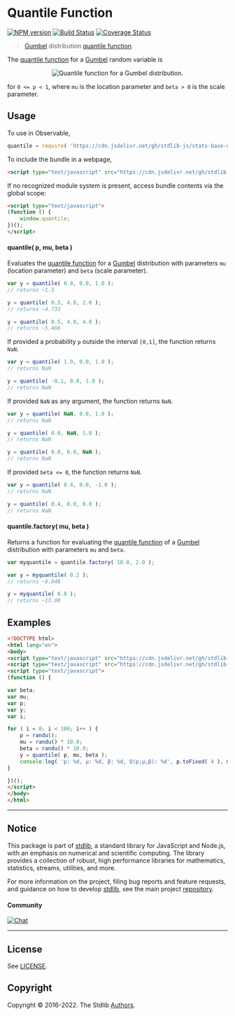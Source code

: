 <!--

@license Apache-2.0

Copyright (c) 2018 The Stdlib Authors.

Licensed under the Apache License, Version 2.0 (the "License");
you may not use this file except in compliance with the License.
You may obtain a copy of the License at

   http://www.apache.org/licenses/LICENSE-2.0

Unless required by applicable law or agreed to in writing, software
distributed under the License is distributed on an "AS IS" BASIS,
WITHOUT WARRANTIES OR CONDITIONS OF ANY KIND, either express or implied.
See the License for the specific language governing permissions and
limitations under the License.

-->

# Quantile Function

[![NPM version][npm-image]][npm-url] [![Build Status][test-image]][test-url] [![Coverage Status][coverage-image]][coverage-url] <!-- [![dependencies][dependencies-image]][dependencies-url] -->

> [Gumbel][gumbel-distribution] distribution [quantile function][quantile-function].

<section class="intro">

The [quantile function][quantile-function] for a [Gumbel][gumbel-distribution] random variable is

<!-- <equation class="equation" label="eq:gumbel_quantile_function" align="center" raw="Q(p)=\mu-\beta\ln(-\ln(p))" alt="Quantile function for a Gumbel distribution."> -->

<div class="equation" align="center" data-raw-text="Q(p)=\mu-\beta\ln(-\ln(p))" data-equation="eq:gumbel_quantile_function">
    <img src="https://cdn.jsdelivr.net/gh/stdlib-js/stdlib@51534079fef45e990850102147e8945fb023d1d0/lib/node_modules/@stdlib/stats/base/dists/gumbel/quantile/docs/img/equation_gumbel_quantile_function.svg" alt="Quantile function for a Gumbel distribution.">
    <br>
</div>

<!-- </equation> -->

for `0 <= p < 1`, where `mu` is the location parameter and `beta > 0` is the scale parameter.

</section>

<!-- /.intro -->



<section class="usage">

## Usage

To use in Observable,

```javascript
quantile = require( 'https://cdn.jsdelivr.net/gh/stdlib-js/stats-base-dists-gumbel-quantile@umd/bundle.js' )
```

To include the bundle in a webpage,

```html
<script type="text/javascript" src="https://cdn.jsdelivr.net/gh/stdlib-js/stats-base-dists-gumbel-quantile@umd/bundle.js"></script>
```

If no recognized module system is present, access bundle contents via the global scope:

```html
<script type="text/javascript">
(function () {
    window.quantile;
})();
</script>
```

#### quantile( p, mu, beta )

Evaluates the [quantile function][quantile-function] for a [Gumbel][gumbel-distribution] distribution with parameters `mu` (location parameter) and `beta` (scale parameter).

```javascript
var y = quantile( 0.8, 0.0, 1.0 );
// returns ~1.5

y = quantile( 0.5, 4.0, 2.0 );
// returns ~4.733

y = quantile( 0.5, 4.0, 4.0 );
// returns ~5.466
```

If provided a probability `p` outside the interval `[0,1]`, the function returns `NaN`.

```javascript
var y = quantile( 1.9, 0.0, 1.0 );
// returns NaN

y = quantile( -0.1, 0.0, 1.0 );
// returns NaN
```

If provided `NaN` as any argument, the function returns `NaN`.

```javascript
var y = quantile( NaN, 0.0, 1.0 );
// returns NaN

y = quantile( 0.0, NaN, 1.0 );
// returns NaN

y = quantile( 0.0, 0.0, NaN );
// returns NaN
```

If provided `beta <= 0`, the function returns `NaN`.

```javascript
var y = quantile( 0.4, 0.0, -1.0 );
// returns NaN

y = quantile( 0.4, 0.0, 0.0 );
// returns NaN
```

#### quantile.factory( mu, beta )

Returns a function for evaluating the [quantile function][quantile-function] of a [Gumbel][gumbel-distribution] distribution with parameters `mu` and `beta`.

```javascript
var myquantile = quantile.factory( 10.0, 2.0 );

var y = myquantile( 0.2 );
// returns ~9.048

y = myquantile( 0.8 );
// returns ~13.00
```

</section>

<!-- /.usage -->

<section class="examples">

## Examples

<!-- eslint no-undef: "error" -->

```html
<!DOCTYPE html>
<html lang="en">
<body>
<script type="text/javascript" src="https://cdn.jsdelivr.net/gh/stdlib-js/random-base-randu@umd/bundle.js"></script>
<script type="text/javascript" src="https://cdn.jsdelivr.net/gh/stdlib-js/stats-base-dists-gumbel-quantile@umd/bundle.js"></script>
<script type="text/javascript">
(function () {

var beta;
var mu;
var p;
var y;
var i;

for ( i = 0; i < 100; i++ ) {
    p = randu();
    mu = randu() * 10.0;
    beta = randu() * 10.0;
    y = quantile( p, mu, beta );
    console.log( 'p: %d, µ: %d, β: %d, Q(p;µ,β): %d', p.toFixed( 4 ), mu.toFixed( 4 ), beta.toFixed( 4 ), y.toFixed( 4 ) );
}

})();
</script>
</body>
</html>
```

</section>

<!-- /.examples -->

<!-- Section for related `stdlib` packages. Do not manually edit this section, as it is automatically populated. -->

<section class="related">

</section>

<!-- /.related -->

<!-- Section for all links. Make sure to keep an empty line after the `section` element and another before the `/section` close. -->


<section class="main-repo" >

* * *

## Notice

This package is part of [stdlib][stdlib], a standard library for JavaScript and Node.js, with an emphasis on numerical and scientific computing. The library provides a collection of robust, high performance libraries for mathematics, statistics, streams, utilities, and more.

For more information on the project, filing bug reports and feature requests, and guidance on how to develop [stdlib][stdlib], see the main project [repository][stdlib].

#### Community

[![Chat][chat-image]][chat-url]

---

## License

See [LICENSE][stdlib-license].


## Copyright

Copyright &copy; 2016-2022. The Stdlib [Authors][stdlib-authors].

</section>

<!-- /.stdlib -->

<!-- Section for all links. Make sure to keep an empty line after the `section` element and another before the `/section` close. -->

<section class="links">

[npm-image]: http://img.shields.io/npm/v/@stdlib/stats-base-dists-gumbel-quantile.svg
[npm-url]: https://npmjs.org/package/@stdlib/stats-base-dists-gumbel-quantile

[test-image]: https://github.com/stdlib-js/stats-base-dists-gumbel-quantile/actions/workflows/test.yml/badge.svg?branch=main
[test-url]: https://github.com/stdlib-js/stats-base-dists-gumbel-quantile/actions/workflows/test.yml?query=branch:main

[coverage-image]: https://img.shields.io/codecov/c/github/stdlib-js/stats-base-dists-gumbel-quantile/main.svg
[coverage-url]: https://codecov.io/github/stdlib-js/stats-base-dists-gumbel-quantile?branch=main

<!--

[dependencies-image]: https://img.shields.io/david/stdlib-js/stats-base-dists-gumbel-quantile.svg
[dependencies-url]: https://david-dm.org/stdlib-js/stats-base-dists-gumbel-quantile/main

-->

[chat-image]: https://img.shields.io/gitter/room/stdlib-js/stdlib.svg
[chat-url]: https://gitter.im/stdlib-js/stdlib/

[stdlib]: https://github.com/stdlib-js/stdlib

[stdlib-authors]: https://github.com/stdlib-js/stdlib/graphs/contributors

[umd]: https://github.com/umdjs/umd
[es-module]: https://developer.mozilla.org/en-US/docs/Web/JavaScript/Guide/Modules

[deno-url]: https://github.com/stdlib-js/stats-base-dists-gumbel-quantile/tree/deno
[umd-url]: https://github.com/stdlib-js/stats-base-dists-gumbel-quantile/tree/umd
[esm-url]: https://github.com/stdlib-js/stats-base-dists-gumbel-quantile/tree/esm

[stdlib-license]: https://raw.githubusercontent.com/stdlib-js/stats-base-dists-gumbel-quantile/main/LICENSE

[gumbel-distribution]: https://en.wikipedia.org/wiki/Gumbel_distribution

[quantile-function]: https://en.wikipedia.org/wiki/Quantile_function

</section>

<!-- /.links -->
